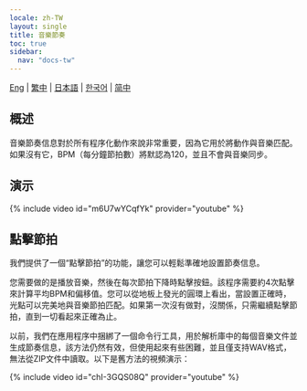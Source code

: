 ```yaml
---
locale: zh-TW
layout: single
title: 音樂節奏
toc: true
sidebar:
  nav: "docs-tw"
---
```

[Eng](/dancexr/features/music_timing) | [繁中](/tw/dancexr/features/music_timing) | [日本語](/jp/dancexr/features/music_timing) | [한국어](/kr/dancexr/features/music_timing) | [简中](/zh/dancexr/features/music_timing)


## 概述
音樂節奏信息對於所有程序化動作來說非常重要，因為它用於將動作與音樂匹配。如果沒有它，BPM（每分鐘節拍數）將默認為120，並且不會與音樂同步。

## 演示
{% include video id="m6U7wYCqfYk" provider="youtube" %}

## 點擊節拍
我們提供了一個“點擊節拍”的功能，讓您可以輕鬆準確地設置節奏信息。

您需要做的是播放音樂，然後在每次節拍下降時點擊按鈕。該程序需要約4次點擊來計算平均BPM和偏移值。您可以從地板上發光的圓環上看出，當設置正確時，光點可以完美地與音樂節拍匹配。如果第一次沒有做對，沒關係，只需繼續點擊節拍，直到一切看起來正確為止。

以前，我們在應用程序中捆綁了一個命令行工具，用於解析庫中的每個音樂文件並生成節奏信息，該方法仍然有效，但使用起來有些困難，並且僅支持WAV格式，無法從ZIP文件中讀取。以下是舊方法的視頻演示：

{% include video id="chI-3GQS08Q" provider="youtube" %}